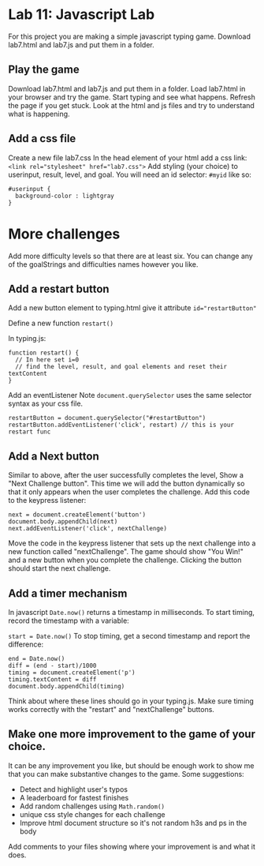 # Lab 11: Javascript Lab
For this project you are making a simple javascript typing game. Download lab7.html and lab7.js and put them in a folder.

## Play the game
Download lab7.html and lab7.js and put them in a folder. Load lab7.html in your browser and try the game. Start typing and see what happens. Refresh the page if you get stuck. Look at the html and js files and try to understand what is happening.

## Add a css file
Create a new file lab7.css
In the head element of your html add a css link: `<link rel="stylesheet" href="lab7.css">`
Add styling (your choice) to userinput, result, level, and goal.
You will need an id selector: `#myid` like so:
```
#userinput {
  background-color : lightgray
}
```
# More challenges
Add more difficulty levels so that there are at least six. You can change any of the goalStrings and difficulties names however you like.

## Add a restart button
Add a new button element to typing.html give it attribute `id="restartButton"`

Define a new function `restart()`

In typing.js:
```
function restart() {
  // In here set i=0
  // find the level, result, and goal elements and reset their textContent
}
```
Add an eventListener
Note `document.querySelector` uses the same selector syntax as your css file.
```
restartButton = document.querySelector("#restartButton")
restartButton.addEventListener('click', restart) // this is your restart func
```
## Add a Next button
Similar to above, after the user successfully completes the level, Show a "Next Challenge button".
This time we will add the button dynamically so that it only appears when the user completes the challenge. Add this code to the keypress listener:
```
next = document.createElement('button')
document.body.appendChild(next)
next.addEventListener('click', nextChallenge)
```
Move the code in the keypress listener that sets up the next challenge into a new function called "nextChallenge". The game should show "You Win!" and a new button when you complete the challenge. Clicking the button should start the next challenge.

## Add a timer mechanism
In javascript `Date.now()` returns a timestamp in milliseconds. To start timing, record the timestamp with a variable:

`start = Date.now()`
To stop timing, get a second timestamp and report the difference:
```
end = Date.now()
diff = (end - start)/1000
timing = document.createElement('p')
timing.textContent = diff
document.body.appendChild(timing)
```
Think about where these lines should go in your typing.js. Make sure timing works correctly with the "restart" and "nextChallenge" buttons.

## Make one more improvement to the game of your choice.
It can be any improvement you like, but should be enough work to show me that you can make substantive changes to the game. Some suggestions:

- Detect and highlight user's typos
- A leaderboard for fastest finishes
- Add random challenges using `Math.random()`
- unique css style changes for each challenge
- Improve html document structure so it's not random h3s and ps in the body

Add comments to your files showing where your improvement is and what it does.
